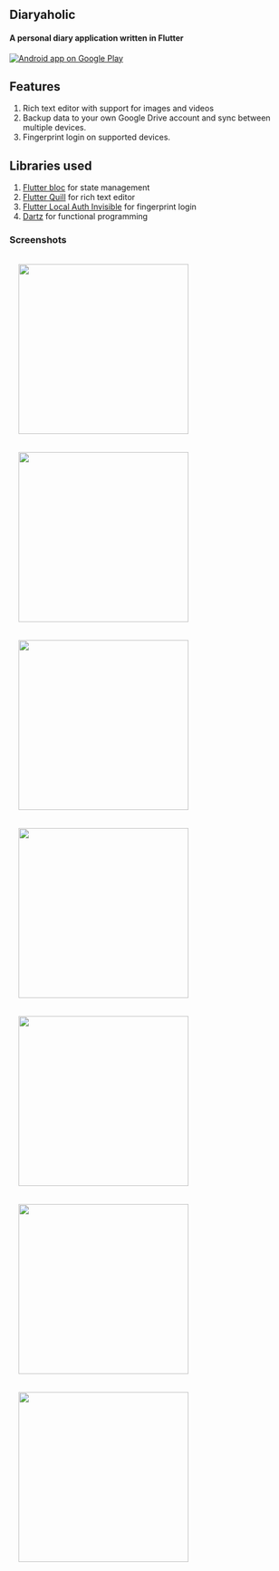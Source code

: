 ## Diaryaholic

#### A personal diary application written in Flutter

<a href="https://play.google.com/store/apps/details?id=me.sankethbk.dairyapp">
  <img alt="Android app on Google Play" src="https://developer.android.com/images/brand/en_app_rgb_wo_45.png" />
</a>

## Features

1. Rich text editor with support for images and videos
2. Backup data to your own Google Drive account and sync between multiple devices.
3. Fingerprint login on supported devices.

## Libraries used

1. [Flutter bloc](https://bloclibrary.dev/#/) for state management
2. [Flutter Quill](https://pub.dev/packages/flutter_quill) for rich text editor
3. [Flutter Local Auth Invisible](https://pub.dev/packages/flutter_local_auth_invisible) for fingerprint login
4. [Dartz](https://pub.dev/packages/dartz) for functional programming

### Screenshots

<div style="display:flex; flex-wrap: wrap;">
<img src="https://lh3.googleusercontent.com/Jk2t7wb1LAHdVsWMno2ZKYW0A0ADm3YZJKiL3Kz-ZKzhBTCTCVnhmnn6ZgueOYsqDQ" style = "padding: 1rem; height: 300px">
<img src="https://play-lh.googleusercontent.com/uV8TbdBg6hbwP_9bn-BtEmUF45b1X3MmTx8QVdo04TEniYIv5HrPcAn0GrFWyax-9cQ=w1052-h592-rw" style = "padding: 1rem;  height: 300px">
<img src="https://play-lh.googleusercontent.com/EtZLsJOxAx83z0elKNuvklifWmVFLYyV0uzvHlC_KRQ0q0rLGmV-VRtFUZCFMULNYxk=w1052-h592-rw" style = "padding: 1rem;  height: 300px">
<img src="https://lh3.googleusercontent.com/Jk2t7wb1LAHdVsWMno2ZKYW0A0ADm3YZJKiL3Kz-ZKzhBTCTCVnhmnn6ZgueOYsqDQ" style = "padding: 1rem;  height: 300px;  height: 300px">
<img src="https://play-lh.googleusercontent.com/kOH-iiXzoMCDdbjMFwV06mzlsY89ZtqSkwpVX8cNF5C-CYXk7m0lcgtEeRYsJNnzgGA=w1052-h592-rw" style = "padding: 1rem;  height: 300px">
<img src="https://lh3.googleusercontent.com/7Ig6VB0wcMzaGjRbjLf5xuc5dv01xiLMc_kBWqv0TFYRWpDp4-cxEoRs9oXCXFyrihs" style = "padding: 1rem;  height: 300px">
<img src="https://lh3.googleusercontent.com/l-txC21qbS0eWJWS7diDfbTXvWfhg7RBV9QBjstFw9ENAI_mjefEcLq1kOBRXkaeFiY" style = "padding: 1rem;  height: 300px">
</div>